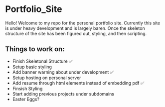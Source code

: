 # Portfolio_Site

Hello! Welcome to my repo for the personal portfolio site. Currently this site is under heavy development and is largely baren. Once the skeleton structure of the site has been figured out, styling, and then scripting.

## Things to work on:
- Finish Skeletonal Structure ✅
- Setup basic styling
- Add banner warning about under development ✅
- Setup hosting on personal server
- Add resume through html elements instead of embedding pdf ✅
- Finsish Styling
- Start adding previous projects under subdomains
- Easter Eggs?
